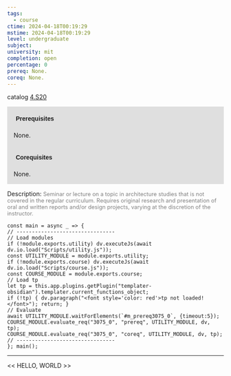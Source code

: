 ```yaml
---
tags:
  - course
ctime: 2024-04-18T00:19:29
mstime: 2024-04-18T00:19:29
level: undergraduate
subject: 
university: mit
completion: open
percentage: 0
prereq: None.
coreq: None.
---
```


catalog [4.S20](http://student.mit.edu/catalog/m4b.html#4.S20)

<span style="display: block; padding: 15px; background-color: rgb(100, 100, 100, 0.2);"><font id="m_prereq3075_0" style="display: block; font-family: Arial, sans-serif; font-weight: bold; padding: 5px">Prerequisites</font><br><span id="prereq3075_0">None.</span></span>
<span style="display: block; padding: 15px; background-color: rgb(100, 100, 100, 0.2);"><font id="m_coreq3075_0" style="display: block; font-family: Arial, sans-serif; font-weight: bold; padding: 5px">Corequisites</font><br><span id="coreq3075_0">None.</span></span>

<font style="">Description:</font>
<font style="color: grey; font-size: 0.8rem;">Seminar or lecture on a topic in architecture studies that is not covered in the regular curriculum. Requires original research and presentation of oral and written reports and/or design projects, varying at the discretion of the instructor.</font>

```dataviewjs
const main = async _ => {
// --------------------------------
// Load modules
if (!module.exports.utility) dv.executeJs(await dv.io.load("Scripts/utility.js"));
const UTILITY_MODULE = module.exports.utility;
if (!module.exports.course) dv.executeJs(await dv.io.load("Scripts/course.js"));
const COURSE_MODULE = module.exports.course;
// Load tp
let tp = this.app.plugins.getPlugin("templater-obsidian").templater.current_functions_object;
if (!tp) { dv.paragraph("<font style='color: red'>tp not loaded!</font>"); return; }
// Evaluate
await UTILITY_MODULE.waitForElements(`#m_prereq3075_0`, {timeout:5});
COURSE_MODULE.evaluate_req("3075_0", "prereq", UTILITY_MODULE, dv, tp);
COURSE_MODULE.evaluate_req("3075_0", "coreq", UTILITY_MODULE, dv, tp);
// --------------------------------
}; main();
```

---

<< HELLO, WORLD >>
